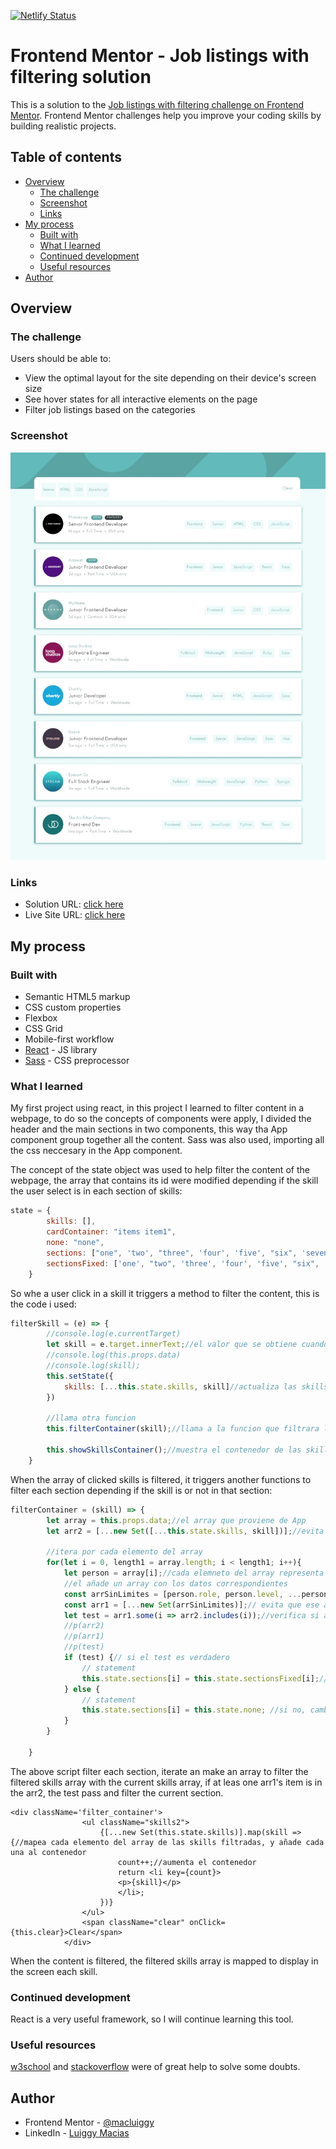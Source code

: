 [![Netlify Status](https://api.netlify.com/api/v1/badges/4a72add9-854a-4bba-b4e2-1b095640a7dc/deploy-status)](https://app.netlify.com/sites/static-job-listings-with-filter/deploys)

# Frontend Mentor - Job listings with filtering solution

This is a solution to the [Job listings with filtering challenge on Frontend Mentor](https://www.frontendmentor.io/challenges/job-listings-with-filtering-ivstIPCt). Frontend Mentor challenges help you improve your coding skills by building realistic projects. 

## Table of contents

- [Overview](#overview)
  - [The challenge](#the-challenge)
  - [Screenshot](#screenshot)
  - [Links](#links)
- [My process](#my-process)
  - [Built with](#built-with)
  - [What I learned](#what-i-learned)
  - [Continued development](#continued-development)
  - [Useful resources](#useful-resources)
- [Author](#author)



## Overview

### The challenge

Users should be able to:

- View the optimal layout for the site depending on their device's screen size
- See hover states for all interactive elements on the page
- Filter job listings based on the categories

### Screenshot

![](./final.jpeg)


### Links

- Solution URL: [click here](https://github.com/macluiggy/static-job-listings-master)
- Live Site URL: [click here](https://static-job-listings-with-filter.netlify.app/)

## My process

### Built with

- Semantic HTML5 markup
- CSS custom properties
- Flexbox
- CSS Grid
- Mobile-first workflow
- [React](https://reactjs.org/) - JS library
- [Sass](https://sass-lang.com/) - CSS preprocessor







### What I learned

My first project using react, in this project I learned to filter content in a webpage, to do so the concepts of components were apply, I divided the header and the main sections in two components, this way tha App component group together all the content.
Sass was also used, importing all the css neccesary in the App component.

The concept of the state object was used to help filter the content of the webpage, the array that contains its id were modified depending if the skill the user select is in each section of skills:
```js
state = {
        skills: [],
        cardContainer: "items item1",
        none: "none",
        sections: ["one", 'two', "three", 'four', 'five', "six", 'seven', 'eight', 'nine', 'ten'],
        sectionsFixed: ['one', "two", 'three', 'four', 'five', "six", 'seven', 'eight', 'nine', 'ten']
    }
```
So whe a user click in a skill it triggers a method to filter the content, this is the code i used:
```js
filterSkill = (e) => {
        //console.log(e.currentTarget)
        let skill = e.target.innerText;//el valor que se obtiene cuando se cliquea en una de las skills
        //console.log(this.props.data)
        //console.log(skill);
        this.setState({
        	skills: [...this.state.skills, skill]//actualiza las skills del state object añadiendo la que se acaba de clicar
        })
   		
        //llama otra funcion
        this.filterContainer(skill);//llama a la funcion que filtrara la skill

    	this.showSkillsContainer();//muestra el contenedor de las skills filtradas
    }
```
When the array of clicked skills is filtered, it triggers another functions to filter each section depending if the skill is or not in that section:

```js
filterContainer = (skill) => {
    	let array = this.props.data;//el array que proviene de App
    	let arr2 = [...new Set([...this.state.skills, skill])];//evita que se repita los mismos valores en el array
    	
    	//itera por cada elemento del array
    	for(let i = 0, length1 = array.length; i < length1; i++){
    		let person = array[i];//cada elemneto del array representa un objeto con datos de un individuo
    		//el añade un array con los datos correspondientes 
    		const arrSinLimites = [person.role, person.level, ...person.languages, ...person.tools];
    		const arr1 = [...new Set(arrSinLimites)];// evita que ese array se repita
    		let test = arr1.some(i => arr2.includes(i));//verifica si al menos un elemento del arr2 se encuentra en el arr1
    		//p(arr2)
    		//p(arr1)
    		//p(test)
    		if (test) {// si el test es verdadero
    			// statement
    			this.state.sections[i] = this.state.sectionsFixed[i];//cambia el id de la seccion correspondiente al id que lo mostrara por pantalla
    		} else {
    			// statement
    			this.state.sections[i] = this.state.none; //si no, cambia el id para que no se muestre por pantalla
    		}
    	}
    	
    }
```
The above script filter each section, iterate an make an array to filter the filtered skills array with the current skills array, if at leas one arr1's item is in the arr2, the test pass and filter the current section.
```react
<div className='filter_container'>
				<ul className="skills2">
                	{[...new Set(this.state.skills)].map(skill => {//mapea cada elemento del array de las skills filtradas, y añade cada una al contenedor
                		count++;//aumenta el contenedor
                		return <li key={count}>
                		<p>{skill}</p>
                		</li>;
                	})}
            	</ul>
            	<span className="clear" onClick={this.clear}>Clear</span>
			</div>
```
When the content is filtered,  the filtered skills array is mapped to display in the screen each skill.



### Continued development

React is a very useful framework, so I will continue learning this tool.


### Useful resources
[w3school](https://www.w3schools.com/) and [stackoverflow](https://stackoverflow.com/) were of great help to solve some doubts.

## Author

- Frontend Mentor - [@macluiggy](https://www.frontendmentor.io/profile/macluiggy)
- LinkedIn - [Luiggy Macias](https://www.linkedin.com/in/luiggy-macias-402696155/)
